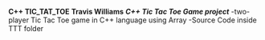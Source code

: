 **C++ TIC_TAT_TOE**
**Travis Williams**
***C++ Tic Tac Toe Game project***
-two-player Tic Tac Toe game in C++ language using Array
-Source Code inside TTT folder
